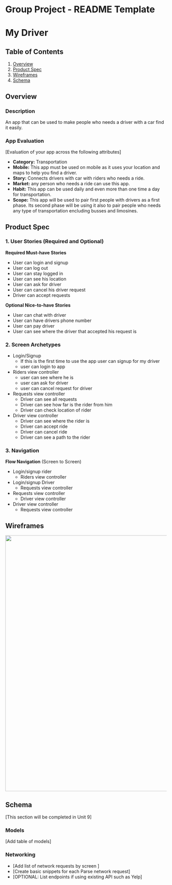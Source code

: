 Group Project - README Template
===

# My Driver

## Table of Contents
1. [Overview](#Overview)
1. [Product Spec](#Product-Spec)
1. [Wireframes](#Wireframes)
2. [Schema](#Schema)

## Overview
### Description
An app that can be used to make people who needs a driver with a car find it easily.

### App Evaluation
[Evaluation of your app across the following attributes]
- **Category:** Transportation
- **Mobile:** This app must be used on mobile as it uses your location and maps to help you find a driver.
- **Story:** Connects drivers with car with riders who needs a ride.
- **Market:** any person who needs a ride can use this app.
- **Habit:** This app can be used daily and even more than one time a day for transportation.
- **Scope:** This app will be used to pair first people with drivers as a first phase. Its second phase will be using it also to pair people who needs any type of transportation encluding busses and limosines.

## Product Spec

### 1. User Stories (Required and Optional)

**Required Must-have Stories**

* User can login and signup
* User can log out
* User can stay logged in
* User can see his location
* User can ask for driver
* User can cancel his driver request
* Driver can accept requests

**Optional Nice-to-have Stories**

* User can chat with driver
* User can have drivers phone number
* User can pay driver
* User can see where the driver that accepted his request is

### 2. Screen Archetypes

* Login/Signup
   * If this is the first time to use the app user can signup for my driver
   * user can login to app
* Riders view controller
   * user can see where he is
   * user can ask for driver
   * user can cancel request for driver
* Requests view controller
   * Driver can see all requests 
   * Driver can see how far is the rider from him
   * Driver can check location of rider
* Driver view controller
   * Driver can see where the rider is 
   * Driver can accept ride
   * Driver can cancel ride
   * Driver can see a path to the rider

### 3. Navigation

**Flow Navigation** (Screen to Screen)

* Login/signup rider
   * Riders view controller
* Login/signup Driver
   * Requests view controller
* Requests view controller
   * Driver view controller
* Driver view controller
   * Requests view controller
## Wireframes
<img src="https://i.imgur.com/A64cgcp.jpg" width=800>

## Schema 
[This section will be completed in Unit 9]
### Models
[Add table of models]
### Networking
- [Add list of network requests by screen ]
- [Create basic snippets for each Parse network request]
- [OPTIONAL: List endpoints if using existing API such as Yelp]
